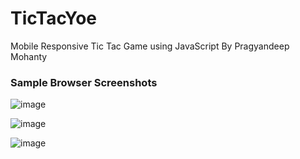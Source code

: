 # TicTacYoe
 Mobile Responsive Tic Tac Game using JavaScript By Pragyandeep Mohanty

<h3>Sample Browser Screenshots</h3>

![image](https://github.com/user-attachments/assets/7ce333ee-70c8-49e9-8f66-321eec8d4482)

![image](https://github.com/user-attachments/assets/6cbf5ca5-fbe5-4623-b41c-454669fe0407)

![image](https://github.com/user-attachments/assets/7a925696-ba9e-49dd-a8c7-eb1be33aae2e)

